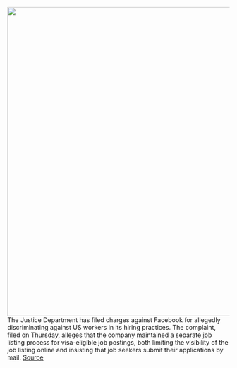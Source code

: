 <img src='https://cdn.vox-cdn.com/thumbor/cAHy8awq0u0LEg-j49rplO_yTGA=/0x0:5064x3402/1200x800/filters:focal(2127x1296:2937x2106)/cdn.vox-cdn.com/uploads/chorus_image/image/68451376/1200868249.0.jpg' width='700px' /><br/>
The Justice Department has filed charges against Facebook for allegedly discriminating against US workers in its hiring practices. The complaint, filed on Thursday, alleges that the company maintained a separate job listing process for visa-eligible job postings, both limiting the visibility of the job listing online and insisting that job seekers submit their applications by mail.
<a href='https://www.theverge.com/2020/12/3/22150949/facebook-visa-law-justice-department-charged-guest-worker'> Source <a/>